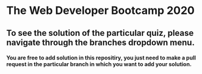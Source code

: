 # The Web Developer Bootcamp 2020
## To see the solution of the particular quiz, please navigate through the branches dropdown menu.

#### You are free to add solution in this repositiry, you just need to make a pull request in the particular branch in which you want to add your solution.
